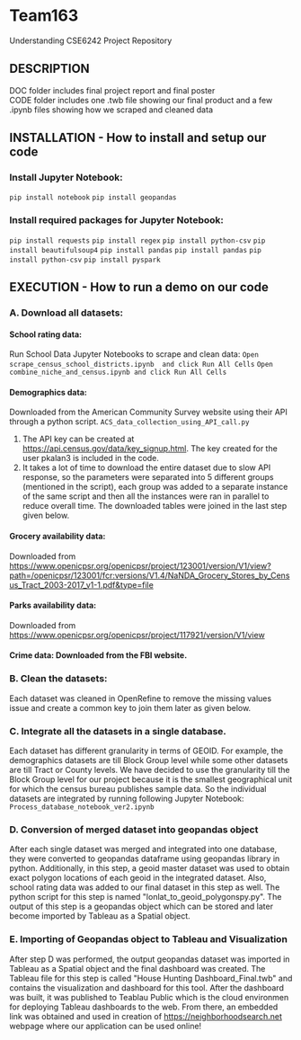 # Team163
Understanding CSE6242 Project Repository

## DESCRIPTION

DOC folder includes final project report and final poster <br />
CODE folder includes one .twb file showing our final product and a few .ipynb files showing how we scraped and cleaned data

## INSTALLATION - How to install and setup our code

### Install Jupyter Notebook:
`pip install notebook`
`pip install geopandas`

### Install required packages for Jupyter Notebook:
`pip install requests`
`pip install regex`
`pip install python-csv`
`pip install beautifulsoup4`
`pip install pandas`
`pip install pandas`
`pip install python-csv`
`pip install pyspark`

## EXECUTION - How to run a demo on our code
### A. Download all datasets:
#### School rating data: 
Run School Data Jupyter Notebooks to scrape and clean data:
`Open scrape_census_school_districts.ipynb  and click Run All Cells`
`Open combine_niche_and_census.ipynb and click Run All Cells`

#### Demographics data: 
Downloaded from the American Community Survey website using their API through a python script. 
`ACS_data_collection_using_API_call.py`
1. The API key can be created at https://api.census.gov/data/key_signup.html. The key created for the user pkalan3 is included in the code. 
2. It takes a lot of time to download the entire dataset due to slow API response, so the parameters were separated into 5 different groups (mentioned in the script), each group was added to a separate instance of the same script and then all the instances were ran in parallel to reduce overall time. The downloaded tables were joined in the last step given below.

#### Grocery availability data: 
Downloaded from https://www.openicpsr.org/openicpsr/project/123001/version/V1/view?path=/openicpsr/123001/fcr:versions/V1.4/NaNDA_Grocery_Stores_by_Census_Tract_2003-2017_v1-1.pdf&type=file

#### Parks availability data: 
Downloaded from https://www.openicpsr.org/openicpsr/project/117921/version/V1/view

#### Crime data: Downloaded from the FBI website.

### B. Clean the datasets:
Each dataset was cleaned in OpenRefine to remove the missing values issue and create a common key to join them later as given below.

### C. Integrate all the datasets in a single database.
Each dataset has different granularity in terms of GEOID. For example, the demographics datasets are till Block Group level while some other datasets are till Tract or County levels. We have decided to use the granularity till the Block Group level for our project because it is the smallest geographical unit for which the census bureau publishes sample data. So the individual datasets are integrated by running following Jupyter Notebook:
`Process_database_notebook_ver2.ipynb`


### D. Conversion of merged dataset into geopandas object
After each single dataset was merged and integrated into one database, they were converted to geopandas dataframe using geopandas library in python. Additionally, in this step, a geoid master dataset was used to obtain exact polygon locations of each geoid in the integrated dataset. Also, school rating data was added to our final dataset in this step as well. The python script for this step is named "lonlat_to_geoid_polygonspy.py". 
The output of this step is a geopandas object which can be stored and later become imported by Tableau as a Spatial object. 

### E. Importing of Geopandas object to Tableau and Visualization
After step D was performed, the output geopandas dataset was imported in Tableau as a Spatial object and the final dashboard was created. The Tableau file for this step is called "House Hunting Dashboard_Final.twb" and contains the visualization and dashboard for this tool. After the dashboard was built, it was published to Teablau Public which is the cloud environmen for deploying Tableau dashboards to the web. From there, an embedded link was obtained and used in creation of https://neighborhoodsearch.net webpage where our application can be used online!







